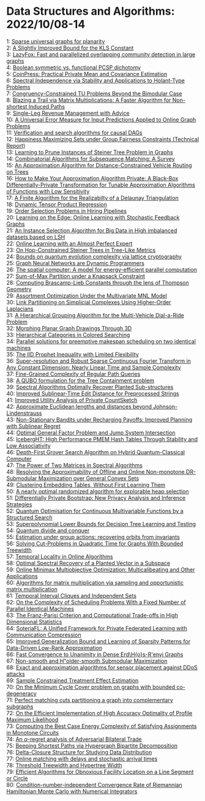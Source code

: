 # Data Structures and Algorithms: 2022/10/08-14  
1: [Sparse universal graphs for planarity](https://doi.org/10.48550/arXiv.2010.05779)  
2: [A Slightly Improved Bound for the KLS Constant](https://doi.org/10.48550/arXiv.2208.11644)  
3: [LazyFox: Fast and parallelized overlapping community detection in large  graphs](https://doi.org/10.48550/arXiv.2210.03211)  
4: [Boolean symmetric vs. functional PCSP dichotomy](https://doi.org/10.48550/arXiv.2210.03343)  
5: [CoinPress: Practical Private Mean and Covariance Estimation](https://doi.org/10.48550/arXiv.2006.06618)  
6: [Spectral Independence via Stability and Applications to Holant-Type  Problems](https://doi.org/10.48550/arXiv.2106.03366)  
7: [Congruency-Constrained TU Problems Beyond the Bimodular Case](https://doi.org/10.48550/arXiv.2109.03148)  
8: [Blazing a Trail via Matrix Multiplications: A Faster Algorithm for  Non-shortest Induced Paths](https://doi.org/10.48550/arXiv.2109.15268)  
9: [Single-Leg Revenue Management with Advice](https://doi.org/10.48550/arXiv.2202.10939)  
10: [A Universal Error Measure for Input Predictions Applied to Online Graph  Problems](https://doi.org/10.48550/arXiv.2205.12850)  
11: [Verification and search algorithms for causal DAGs](https://doi.org/10.48550/arXiv.2206.15374)  
12: [Happiness Maximizing Sets under Group Fairness Constraints (Technical  Report)](https://doi.org/10.48550/arXiv.2208.06553)  
13: [Learning to Prune Instances of Steiner Tree Problem in Graphs](https://doi.org/10.48550/arXiv.2208.11985)  
14: [Combinatorial Algorithms for Subsequence Matching: A Survey](https://doi.org/10.48550/arXiv.2208.14722)  
15: [An Approximation Algorithm for Distance-Constrained Vehicle Routing on  Trees](https://doi.org/10.48550/arXiv.2210.03811)  
16: [How to Make Your Approximation Algorithm Private: A Black-Box  Differentially-Private Transformation for Tunable Approximation Algorithms of  Functions with Low Sensitivity](https://doi.org/10.48550/arXiv.2210.03831)  
17: [A Finite Algorithm for the Realizabilty of a Delaunay Triangulation](https://doi.org/10.48550/arXiv.2210.03932)  
18: [Dynamic Tensor Product Regression](https://doi.org/10.48550/arXiv.2210.03961)  
19: [Order Selection Problems in Hiring Pipelines](https://doi.org/10.48550/arXiv.2210.04059)  
20: [Learning on the Edge: Online Learning with Stochastic Feedback Graphs](https://doi.org/10.48550/arXiv.2210.04229)  
21: [An Instance Selection Algorithm for Big Data in High imbalanced datasets  based on LSH](https://doi.org/10.48550/arXiv.2210.04310)  
22: [Online Learning with an Almost Perfect Expert](https://doi.org/10.48550/arXiv.1807.11169)  
23: [On Hop-Constrained Steiner Trees in Tree-Like Metrics](https://doi.org/10.48550/arXiv.2003.05699)  
24: [Bounds on quantum evolution complexity via lattice cryptography](https://doi.org/10.48550/arXiv.2202.13924)  
25: [Graph Neural Networks are Dynamic Programmers](https://doi.org/10.48550/arXiv.2203.15544)  
26: [The spatial computer: A model for energy-efficient parallel computation](https://doi.org/10.48550/arXiv.2205.04934)  
27: [Sum-of-Max Partition under a Knapsack Constraint](https://doi.org/10.48550/arXiv.2207.00768)  
28: [Computing Brascamp-Lieb Constants through the lens of Thompson Geometry](https://doi.org/10.48550/arXiv.2208.05013)  
29: [Assortment Optimization Under the Multivariate MNL Model](https://doi.org/10.48550/arXiv.2209.15220)  
30: [Link Partitioning on Simplicial Complexes Using Higher-Order Laplacians](https://doi.org/10.48550/arXiv.2210.01849)  
31: [A Hierarchical Grouping Algorithm for the Multi-Vehicle Dial-a-Ride  Problem](https://doi.org/10.48550/arXiv.2210.05000)  
32: [Morphing Planar Graph Drawings Through 3D](https://doi.org/10.48550/arXiv.2210.05384)  
33: [Hierarchical Categories in Colored Searching](https://doi.org/10.48550/arXiv.2210.05403)  
34: [Parallel solutions for preemptive makespan scheduling on two identical  machines](https://doi.org/10.48550/arXiv.2210.05543)  
35: [The IID Prophet Inequality with Limited Flexibility](https://doi.org/10.48550/arXiv.2210.05634)  
36: [Super-resolution and Robust Sparse Continuous Fourier Transform in Any  Constant Dimension: Nearly Linear Time and Sample Complexity](https://doi.org/10.48550/arXiv.2005.06156)  
37: [Fine-Grained Complexity of Regular Path Queries](https://doi.org/10.48550/arXiv.2101.01945)  
38: [A QUBO formulation for the Tree Containment problem](https://doi.org/10.48550/arXiv.2202.11234)  
39: [Spectral Algorithms Optimally Recover Planted Sub-structures](https://doi.org/10.48550/arXiv.2203.11847)  
40: [Improved Sublinear-Time Edit Distance for Preprocessed Strings](https://doi.org/10.48550/arXiv.2204.14137)  
41: [Improved Utility Analysis of Private CountSketch](https://doi.org/10.48550/arXiv.2205.08397)  
42: [Approximate Euclidean lengths and distances beyond Johnson-Lindenstrauss](https://doi.org/10.48550/arXiv.2205.12307)  
43: [Non-Stationary Bandits under Recharging Payoffs: Improved Planning with  Sublinear Regret](https://doi.org/10.48550/arXiv.2205.14790)  
44: [Optimal General Factor Problem and Jump System Intersection](https://doi.org/10.48550/arXiv.2209.00779)  
45: [IcebergHT: High Performance PMEM Hash Tables Through Stability and Low  Associativity](https://doi.org/10.48550/arXiv.2210.04068)  
46: [Depth-First Grover Search Algorithm on Hybrid Quantum-Classical Computer](https://doi.org/10.48550/arXiv.2210.04664)  
47: [The Power of Two Matrices in Spectral Algorithms](https://doi.org/10.48550/arXiv.2210.05893)  
48: [Resolving the Approximability of Offline and Online Non-monotone  DR-Submodular Maximization over General Convex Sets](https://doi.org/10.48550/arXiv.2210.05965)  
49: [Clustering Embedding Tables, Without First Learning Them](https://doi.org/10.48550/arXiv.2210.05974)  
50: [A nearly optimal randomized algorithm for explorable heap selection](https://doi.org/10.48550/arXiv.2210.05982)  
51: [Differentially Private Bootstrap: New Privacy Analysis and Inference  Strategies](https://doi.org/10.48550/arXiv.2210.06140)  
52: [Quantum Optimisation for Continuous Multivariable Functions by a  Structured Search](https://doi.org/10.48550/arXiv.2210.06227)  
53: [Superpolynomial Lower Bounds for Decision Tree Learning and Testing](https://doi.org/10.48550/arXiv.2210.06375)  
54: [Quantum divide and conquer](https://doi.org/10.48550/arXiv.2210.06419)  
55: [Estimation under group actions: recovering orbits from invariants](https://doi.org/10.48550/arXiv.1712.10163)  
56: [Solving Cut-Problems in Quadratic Time for Graphs With Bounded Treewidth](https://doi.org/10.48550/arXiv.2101.00694)  
57: [Temporal Locality in Online Algorithms](https://doi.org/10.48550/arXiv.2102.09413)  
58: [Optimal Spectral Recovery of a Planted Vector in a Subspace](https://doi.org/10.48550/arXiv.2105.15081)  
59: [Online Minimax Multiobjective Optimization: Multicalibeating and Other  Applications](https://doi.org/10.48550/arXiv.2108.03837)  
60: [Algorithms for matrix multiplication via sampling and opportunistic  matrix multiplication](https://doi.org/10.48550/arXiv.2109.13335)  
61: [Temporal Interval Cliques and Independent Sets](https://doi.org/10.48550/arXiv.2112.06172)  
62: [On the Complexity of Scheduling Problems With a Fixed Number of Parallel  Identical Machines](https://doi.org/10.48550/arXiv.2202.07932)  
63: [The Franz-Parisi Criterion and Computational Trade-offs in High  Dimensional Statistics](https://doi.org/10.48550/arXiv.2205.09727)  
64: [SoteriaFL: A Unified Framework for Private Federated Learning with  Communication Compression](https://doi.org/10.48550/arXiv.2206.09888)  
65: [Improved Generalization Bound and Learning of Sparsity Patterns for  Data-Driven Low-Rank Approximation](https://doi.org/10.48550/arXiv.2209.08281)  
66: [Fast Convergence to Unanimity in Dense Erd\H{o}s-R\'enyi Graphs](https://doi.org/10.48550/arXiv.2210.05992)  
67: [Non-smooth and H\"older-smooth Submodular Maximization](https://doi.org/10.48550/arXiv.2210.06061)  
68: [Exact and approximation algorithms for sensor placement against DDoS  attacks](https://doi.org/10.48550/arXiv.2210.06559)  
69: [Sample Constrained Treatment Effect Estimation](https://doi.org/10.48550/arXiv.2210.06594)  
70: [On the Minimum Cycle Cover problem on graphs with bounded co-degeneracy](https://doi.org/10.48550/arXiv.2210.06703)  
71: [Perfect matching cuts partitioning a graph into complementary subgraphs](https://doi.org/10.48550/arXiv.2210.06714)  
72: [On the Efficient Implementation of High Accuracy Optimality of Profile  Maximum Likelihood](https://doi.org/10.48550/arXiv.2210.06728)  
73: [Computing the Best Case Energy Complexity of Satisfying Assignments in  Monotone Circuits](https://doi.org/10.48550/arXiv.2210.06739)  
74: [An $\alpha$-regret analysis of Adversarial Bilateral Trade](https://doi.org/10.48550/arXiv.2210.06846)  
75: [Beeping Shortest Paths via Hypergraph Bipartite Decomposition](https://doi.org/10.48550/arXiv.2210.06882)  
76: [Delta-Closure Structure for Studying Data Distribution](https://doi.org/10.48550/arXiv.2210.06926)  
77: [Online matching with delays and stochastic arrival times](https://doi.org/10.48550/arXiv.2210.07018)  
78: [Threshold Treewidth and Hypertree Width](https://doi.org/10.48550/arXiv.2210.07040)  
79: [Efficient Algorithms for Obnoxious Facility Location on a Line Segment  or Circle](https://doi.org/10.48550/arXiv.2210.07146)  
80: [Condition-number-independent Convergence Rate of Riemannian Hamiltonian  Monte Carlo with Numerical Integrators](https://doi.org/10.48550/arXiv.2210.07219)  